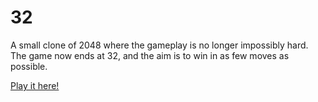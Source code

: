 # 32
A small clone of 2048 where the gameplay is no longer impossibly hard.
The game now ends at 32, and the aim is to win in as few moves as possible.

[Play it here!](http://aiphavictor.github.io/2048/)
